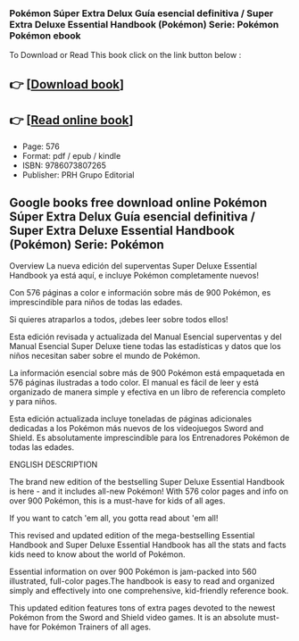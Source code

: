 ### Pokémon Súper Extra Delux Guía esencial definitiva / Super Extra Deluxe Essential Handbook (Pokémon) Serie: Pokémon Pokémon ebook

To Download or Read This book click on the link button below :

## 👉  [**[Download book](http://get-pdfs.com/download.php?group=book&from=github.com&id=627566&lnk=1079 "Download book")**]

## 👉  [**[Read online book](http://get-pdfs.com/download.php?group=book&from=github.com&id=627566&lnk=1079 "Read online book")**]


* Page: 576
* Format: pdf / epub / kindle
* ISBN: 9786073807265
* Publisher: PRH Grupo Editorial



## Google books free download online Pokémon Súper Extra Delux Guía esencial definitiva / Super Extra Deluxe Essential Handbook (Pokémon) Serie: Pokémon


Overview
La nueva edición del superventas Super Deluxe Essential Handbook ya está aquí, e incluye Pokémon completamente nuevos!

 Con 576 páginas a color e información sobre más de 900 Pokémon, es imprescindible para niños de todas las edades.

 Si quieres atraparlos a todos, ¡debes leer sobre todos ellos!

 Esta edición revisada y actualizada del Manual Esencial superventas y del Manual Esencial Super Deluxe tiene todas las estadísticas y datos que los niños necesitan saber sobre el mundo de Pokémon.

La información esencial sobre más de 900 Pokémon está empaquetada en 576 páginas ilustradas a todo color. El manual es fácil de leer y está organizado de manera simple y efectiva en un libro de referencia completo y para niños.

 Esta edición actualizada incluye toneladas de páginas adicionales dedicadas a los Pokémon más nuevos de los videojuegos Sword and Shield. Es absolutamente imprescindible para los Entrenadores Pokémon de todas las edades.

ENGLISH DESCRIPTION

The brand new edition of the bestselling Super Deluxe Essential Handbook is here - and it includes all-new Pokémon! With 576 color pages and info on over 900 Pokémon, this is a must-have for kids of all ages.

 If you want to catch &#039;em all, you gotta read about &#039;em all!

 This revised and updated edition of the mega-bestselling Essential Handbook and Super Deluxe Essential Handbook has all the stats and facts kids need to know about the world of Pokémon.

 Essential information on over 900 Pokémon is jam-packed into 560 illustrated, full-color pages.The handbook is easy to read and organized simply and effectively into one comprehensive, kid-friendly reference book.

 This updated edition features tons of extra pages devoted to the newest Pokémon from the Sword and Shield video games. It is an absolute must-have for Pokémon Trainers of all ages.



